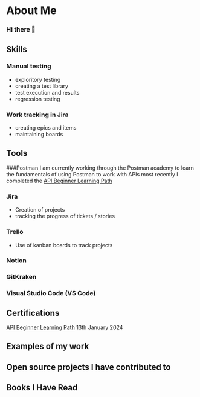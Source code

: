 # About Me
### Hi there 👋

## Skills

### Manual testing
- exploritory testing
- creating a test library
- test execution and results
- regression testing

### Work tracking in Jira
- creating epics and items
- maintaining boards


## Tools

###Postman
I am currently working through the Postman academy to learn the fundamentals of using Postman to work with APIs
most recently I completed the [API Beginner Learning Path]([url](http://verify.skilljar.com/c/6vc488txhsqg)) 

### Jira
- Creation of projects
- tracking the progress of tickets / stories

### Trello
- Use of kanban boards to track projects

### Notion

### GitKraken

### Visual Studio Code (VS Code)

## Certifications
[API Beginner Learning Path]([url](http://verify.skilljar.com/c/6vc488txhsqg)) 13th January 2024

## Examples of my work

## Open source projects I have contributed to

## Books I Have Read


<!--
**clairemariec/clairemariec** is a ✨ _special_ ✨ repository because its `README.md` (this file) appears on your GitHub profile.

Here are some ideas to get you started:

- 🔭 I’m currently working on ...
- 🌱 I’m currently learning ...
- 👯 I’m looking to collaborate on ...
- 🤔 I’m looking for help with ...
- 💬 Ask me about ...
- 📫 How to reach me: ...
- 😄 Pronouns: ...
- ⚡ Fun fact: ...
-->
